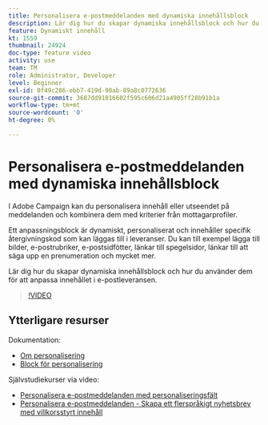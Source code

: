 ```yaml
---
title: Personalisera e-postmeddelanden med dynamiska innehållsblock
description: Lär dig hur du skapar dynamiska innehållsblock och hur du använder dem för att anpassa innehållet i e-postleveransen.
feature: Dynamiskt innehåll
kt: 1559
thumbnail: 24924
doc-type: feature video
activity: use
team: TM
role: Administrator, Developer
level: Beginner
exl-id: 0f49c286-ebb7-419d-98ab-89a8c0772636
source-git-commit: 3687dd91016602f595c606d21a4905ff28b91b1a
workflow-type: tm+mt
source-wordcount: '0'
ht-degree: 0%

---
```



# Personalisera e-postmeddelanden med dynamiska innehållsblock

I Adobe Campaign kan du personalisera innehåll eller utseendet på meddelanden och kombinera dem med kriterier från mottagarprofiler.

Ett anpassningsblock är dynamiskt, personaliserat och innehåller specifik återgivningskod som kan läggas till i leveranser. Du kan till exempel lägga till bilder, e-postrubriker, e-postsidfötter, länkar till spegelsidor, länkar till att säga upp en prenumeration och mycket mer.

Lär dig hur du skapar dynamiska innehållsblock och hur du använder dem för att anpassa innehållet i e-postleveransen.


>[!VIDEO](https://video.tv.adobe.com/v/24924?quality=12)

## Ytterligare resurser

Dokumentation:

* [Om personalisering](https://experienceleague.adobe.com/docs/campaign-classic/using/sending-messages/personalizing-deliveries/about-personalization.html)
* [Block för personalisering](https://experienceleague.adobe.com/docs/campaign-classic/using/sending-messages/personalizing-deliveries/personalization-blocks.html)

Självstudiekurser via video:

* [Personalisera e-postmeddelanden med personaliseringsfält](/help/sending-messages/email-channel/personalizing-emails-using-personalization-fields.md)
* [Personalisera e-postmeddelanden - Skapa ett flerspråkigt nyhetsbrev med villkorsstyrt innehåll](/help/sending-messages/email-channel/personalizing-emails-create-a-multi-lingual-newsletter-using-conditional-content.md)
